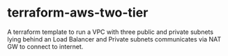 # terraform-aws-two-tier
A terraform template to run a  VPC with three public and private subnets lying behind an Load Balancer and Private subnets communicates via NAT GW to connect to internet.
